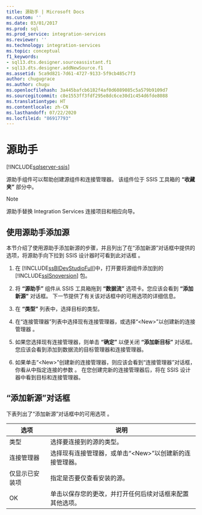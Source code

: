 ```yaml
---
title: 源助手 | Microsoft Docs
ms.custom: ''
ms.date: 03/01/2017
ms.prod: sql
ms.prod_service: integration-services
ms.reviewer: ''
ms.technology: integration-services
ms.topic: conceptual
f1_keywords:
- sql13.dts.designer.sourceassistant.f1
- sql13.dts.designer.addNewSource.f1
ms.assetid: 5ca9d821-7d61-4727-9133-5f9cb485c7f3
author: chugugrace
ms.author: chugu
ms.openlocfilehash: 3a445bafcb6182f4af0d6089085c5a579b9109d7
ms.sourcegitcommit: c8e1553ff3fdf295e8dc6ce30d1c454d6fde8088
ms.translationtype: HT
ms.contentlocale: zh-CN
ms.lasthandoff: 07/22/2020
ms.locfileid: "86917793"
---
```

# <a name="source-assistant"></a>源助手

[!INCLUDE[sqlserver-ssis](../../includes/applies-to-version/sqlserver-ssis.md)]


  源助手组件可以帮助创建源组件和连接管理器。 该组件位于 SSIS 工具箱的 **“收藏夹”** 部分中。  
  
> [!NOTE]  
>  源助手替换 Integration Services 连接项目和相应向导。  
  
## <a name="add-a-source-with-source-assistant"></a>使用源助手添加源
本节介绍了使用源助手添加新源的步骤，并且列出了在“添加新源”对话框中提供的选项，将源助手向下拉到 SSIS 设计器时可看到此对话框  。  

1.  在 [!INCLUDE[ssBIDevStudioFull](../../includes/ssbidevstudiofull-md.md)]中，打开要将源组件添加到的 [!INCLUDE[ssISnoversion](../../includes/ssisnoversion-md.md)] 包。  
  
2.  将 **“源助手”** 组件从 SSIS 工具箱拖到 **“数据流”** 选项卡。您应该会看到 **“添加新源”** 对话框。 下一节提供了有关该对话框中的可用选项的详细信息。  
  
3.  在 **“类型”** 列表中，选择目标的类型。  
  
4.  在“连接管理器”列表中选择现有连接管理器，或选择“\<New>”以创建新的连接管理器 。  
  
5.  如果您选择现有连接管理器，则单击 **“确定”** 以便关闭 **“添加新目标”** 对话框。 您应该会看到添加到数据流的目标管理器和连接管理器。  
  
6.  如果单击“\<New>”创建新的连接管理器，则应该会看到“连接管理器”对话框，你看从中指定连接的参数 。 在您创建完新的连接管理器后，将在 SSIS 设计器中看到目标和连接管理器。  

## <a name="add-new-source-dialog-box"></a>“添加新源”对话框
下表列出了“添加新源”对话框中的可用选项  。  
  
|选项|说明|  
|------------|-----------------|  
|类型|选择要连接到的源的类型。|  
|连接管理器|选择现有连接管理器，或单击“\<New>”以创建新的连接管理器。|  
|仅显示已安装项|指定是否要仅查看安装的源。|  
|OK|单击以保存您的更改，并打开任何后续对话框来配置其他选项。| 
  
